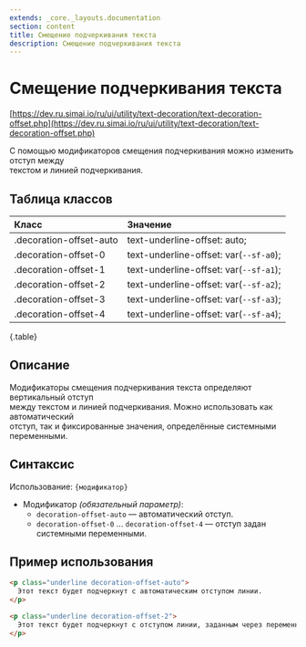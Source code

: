 ```yaml
---
extends: _core._layouts.documentation
section: content
title: Смещение подчеркивания текста
description: Смещение подчеркивания текста
---
```


# Смещение подчеркивания текста

[https://dev.ru.simai.io/ru/ui/utility/text-decoration/text-decoration-offset.php](https://dev.ru.simai.io/ru/ui/utility/text-decoration/text-decoration-offset.php)

С помощью модификаторов смещения подчеркивания можно изменить отступ между  
текстом и линией подчеркивания.

## Таблица классов

| Класс                   | Значение           |
|:------------------------|:---------------------------------------|
| .decoration-offset-auto | text-underline-offset: auto;           |
| .decoration-offset-0    | text-underline-offset: var(`--sf-a0`); |
| .decoration-offset-1    | text-underline-offset: var(`--sf-a1`); |
| .decoration-offset-2    | text-underline-offset: var(`--sf-a2`); |
| .decoration-offset-3    | text-underline-offset: var(`--sf-a3`); |
| .decoration-offset-4    | text-underline-offset: var(`--sf-a4`); |
{.table}

## Описание

Модификаторы смещения подчеркивания текста определяют вертикальный отступ  
между текстом и линией подчеркивания. Можно использовать как автоматический  
отступ, так и фиксированные значения, определённые системными переменными.

## Синтаксис

Использование: `{модификатор}`

- Модификатор *(обязательный параметр)*:
    - `decoration-offset-auto` — автоматический отступ.
    - `decoration-offset-0` ... `decoration-offset-4` — отступ задан системными переменными.

## Пример использования

```html
<p class="underline decoration-offset-auto">
  Этот текст будет подчеркнут с автоматическим отступом линии.
</p>

<p class="underline decoration-offset-2">
  Этот текст будет подчеркнут с отступом линии, заданным через переменную.
</p>

